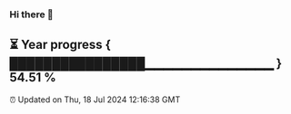 ### Hi there 👋
⏳ Year progress { ████████████████▁▁▁▁▁▁▁▁▁▁▁▁▁▁ } 54.51 %
---
⏰ Updated on Thu, 18 Jul 2024 12:16:38 GMT

